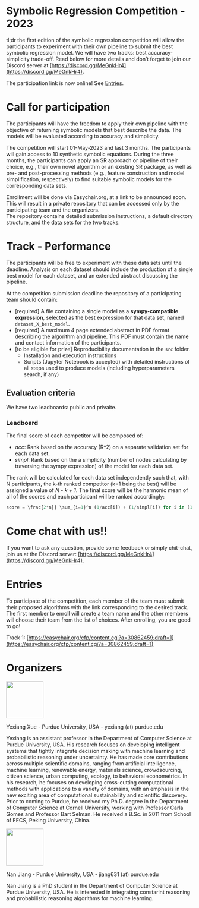 # Symbolic Regression Competition - 2023

tl;dr the first edition of the symbolic regression competition will allow the participants to experiment with their own pipeline to submit the best symbolic regression model. We will have two tracks: best accuracy-simplicity trade-off. Read below for more details and don’t forget to join our Discord server at [https://discord.gg/MeGnkHr4](https://discord.gg/MeGnkHr4).

The participation link is now online! See [Entries](#entries).

# Call for participation


The participants will have the freedom to apply their own pipeline with the objective of returning symbolic models that best describe the data. 
The models will be evaluated according to accuracy and simplicity.

The competition will start 01-May-2023 and last 3 months. The participants will gain access to 10 synthetic symbolic equations.
During the three months, the participants can apply an SR approach or pipeline of their choice, e.g., their own novel algorithm or an existing SR package, as well as pre- and post-processing methods (e.g., feature construction and model simplification, respectively) to find suitable symbolic models for the corresponding data sets. 

Enrollment will be done via Easychair.org, at a link to be announced soon. 
This will result in a private repository that can be accessed only by the participating team and the organizers.  
The repository contains detailed submission instructions, a default directory structure, and the data sets for the two tracks.

# Track - Performance

The participants will be free to experiment with these data sets until the deadline. 
Analysis on each dataset should include the production of a single best model for each dataset, and an extended abstract discussing the pipeline.

At the competition submission deadline the repository of a participating team should contain:

- [required] A file containing a single model as a **sympy-compatible expression**, selected as the best expression for that data set, named `dataset_X_best_model`.
- [required] A maximum 4 page extended abstract in PDF format describing the algorithm and pipeline. This PDF must contain the name and contact information of the participants.
- [to be eligible for prize] Reproducibility documentation in the `src` folder.
    - Installation and execution instructions 
    - Scripts (Jupyter Notebook is accepted) with detailed instructions of all steps used to produce models (including hyperparameters search, if any) 

## Evaluation criteria

We have two leadboards: public and privaite.



### Leadboard


The final score of each competitor will be composed of:

- *acc*: Rank based on the accuracy (R^2) on a separate validation set for each data set.
- *simpl*: Rank based on the a simplicity (number of nodes calculating by traversing the sympy expression) of the model for each data set.

The rank will be calculated for each data set independently such that, with N participants, the k-th ranked competitor (k=1 being the best) will be assigned a value of *N - k + 1*. The final score will be the harmonic mean of all of the scores and each participant will be ranked accordingly:

```python
score = \frac{2*n}{ \sum_{i=1}^n (1/acc[i]) + (1/simpl[i]) for i in (1..n)]}
```



# Come chat with us!!

If you want to ask any question, provide some feedback or simply chit-chat, join us at the Discord server: [https://discord.gg/MeGnkHr4](https://discord.gg/MeGnkHr4).

# Entries

To participate of the competition, each member of the team must submit their proposed algorithms with the link corresponding to the desired track. The first member to enroll will create a team name and the other members will choose their team from the list of choices. After enrolling, you are good to go!

Track 1: [https://easychair.org/cfp/content.cgi?a=30862459;draft=1](https://easychair.org/cfp/content.cgi?a=30862459;draft=1)


# Organizers

<a href="https://www.cs.purdue.edu/homes/yexiang/" ><img style="float:center;height:100px;" src="https://www.cs.purdue.edu/homes/yexiang/images/emily2019/YexiangXue.jpg"></a>

Yexiang Xue - Purdue University, USA - yexiang (at) purdue.edu

Yexiang is an assistant professor in the Department of Computer Science at Purdue University, USA. His research focuses on developing intelligent systems that tightly integrate decision making with machine learning and probabilistic reasoning under uncertainty. He has made core contributions across multiple scientific domains, ranging from artificial intelligence, machine learning, renewable energy, materials science, crowdsourcing, citizen science, urban computing, ecology, to behavioral econometrics. In his research, he focuses on developing cross-cutting computational methods with applications to a variety of domains, with an emphasis in the new exciting area of computational sustainability and scientific discovery. Prior to coming to Purdue, he received my Ph.D. degree in the Department of Computer Science at Cornell University, working with Professor Carla Gomes and Professor Bart Selman. He received a B.Sc. in 2011 from School of EECS, Peking University, China.

<a href="https://www.cs.purdue.edu/people/graduate-students/jiang631.html" ><img style="float:center;height:100px;" src="https://jiangnanhugo.github.io/images/head.jpg"></a>

Nan Jiang - Purdue University, USA - jiang631 (at) purdue.edu

Nan Jiang is a PhD student in the Department of Computer Science at Purdue University, USA. He is interested in integrating constarint reasoning and probabilistic reasoning algorithms for machine learning.



